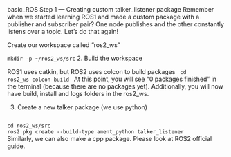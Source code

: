 <head>basic_ROS
Step 1 — Creating custom talker_listener package
Remember when we started learning ROS1 and made a custom package with a publisher and subscriber pair? One node publishes and the other constantly listens over a topic. Let’s do that again!

Create our workspace called “ros2_ws”

<code>mkdir -p ~/ros2_ws/src</code>
2. Build the workspace

ROS1 uses catkin, but ROS2 uses colcon to build packages
<code>
cd ros2_ws
colcon build
</code>
At this point, you will see “0 packages finished” in the terminal (because there are no packages yet). Additionally, you will now have build, install and logs folders in the ros2_ws.

3. Create a new talker package (we use python)
<code>
cd ros2_ws/src
ros2 pkg create --build-type ament_python talker_listener
</code>
Similarly, we can also make a cpp package. Please look at ROS2 official guide.
